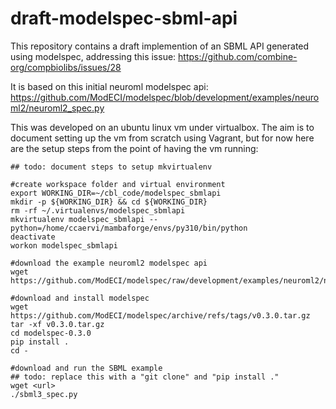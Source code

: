 # draft-modelspec-sbml-api
This repository contains a draft implemention of an SBML API generated using modelspec, addressing this issue: 
https://github.com/combine-org/compbiolibs/issues/28

It is based on this initial neuroml modelspec api:
https://github.com/ModECI/modelspec/blob/development/examples/neuroml2/neuroml2_spec.py

This was developed on an ubuntu linux vm under virtualbox. The aim is to document setting up the vm from scratch using Vagrant,
but for now here are the setup steps from the point of having the vm running:

```
## todo: document steps to setup mkvirtualenv

#create workspace folder and virtual environment
export WORKING_DIR=~/cbl_code/modelspec_sbmlapi
mkdir -p ${WORKING_DIR} && cd ${WORKING_DIR}
rm -rf ~/.virtualenvs/modelspec_sbmlapi
mkvirtualenv modelspec_sbmlapi --python=/home/ccaervi/mambaforge/envs/py310/bin/python
deactivate
workon modelspec_sbmlapi

#download the example neuroml2 modelspec api
wget https://github.com/ModECI/modelspec/raw/development/examples/neuroml2/neuroml2_spec.py

#download and install modelspec
wget https://github.com/ModECI/modelspec/archive/refs/tags/v0.3.0.tar.gz
tar -xf v0.3.0.tar.gz
cd modelspec-0.3.0
pip install .
cd -

#download and run the SBML example
## todo: replace this with a "git clone" and "pip install ."
wget <url>
./sbml3_spec.py
```